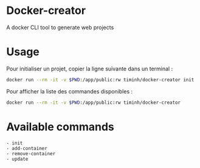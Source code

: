# Docker-creator
A docker CLI tool to generate web projects

# Usage
Pour initialiser un projet, copier la ligne suivante dans un terminal : 

```bash
docker run --rm -it -v $PWD:/app/public:rw timinh/docker-creator init
```
Pour afficher la liste des commandes disponibles : 

```bash
docker run --rm -it -v $PWD:/app/public:rw timinh/docker-creator
```

# Available commands
    - init
    - add-container
    - remove-container
    - update
